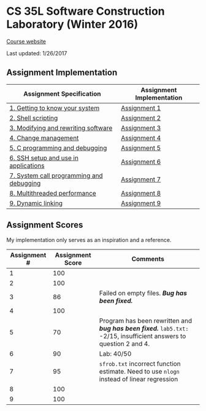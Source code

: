 # CS 35L Software Construction Laboratory (Winter 2016)

[Course website](http://web.cs.ucla.edu/classes/winter16/cs35L/)

Last updated: 1/26/2017

## Assignment Implementation
Assignment Specification | Assignment Implementation
------------------------ | -------------------------
[1. Getting to know your system](http://web.cs.ucla.edu/classes/winter16/cs35L/assign/assign1.html) | [Assignment 1](https://github.com/jerrylzy/CS35L/tree/master/Lab/Lab%201)
[2. Shell scripting](http://web.cs.ucla.edu/classes/winter16/cs35L/assign/assign2.html) | [Assignment 2](https://github.com/jerrylzy/CS35L/tree/master/Lab/Lab%202)
[3. Modifying and rewriting software](http://web.cs.ucla.edu/classes/winter16/cs35L/assign/assign3.html) | [Assignment 3](https://github.com/jerrylzy/CS35L/tree/master/Lab/Lab%203)
[4. Change management](http://web.cs.ucla.edu/classes/winter16/cs35L/assign/assign4.html) | [Assignment 4](https://github.com/jerrylzy/CS35L/tree/master/Lab/Lab%204)
[5. C programming and debugging](http://web.cs.ucla.edu/classes/winter16/cs35L/assign/assign5.html) | [Assignment 5](https://github.com/jerrylzy/CS35L/tree/master/Lab/Lab%205)
[6. SSH setup and use in applications](http://web.cs.ucla.edu/classes/winter16/cs35L/assign/assign6.html) | [Assignment 6](https://github.com/jerrylzy/CS35L/tree/master/Lab/Lab%206)
[7. System call programming and debugging](http://web.cs.ucla.edu/classes/winter16/cs35L/assign/assign7.html) | [Assignment 7](https://github.com/jerrylzy/CS35L/tree/master/Lab/Lab%207)
[8. Multithreaded performance](http://web.cs.ucla.edu/classes/winter16/cs35L/assign/assign8.html) | [Assignment 8](https://github.com/jerrylzy/CS35L/tree/master/Lab/Lab%208)
[9. Dynamic linking](http://web.cs.ucla.edu/classes/winter16/cs35L/assign/assign9.html) | [Assignment 9](https://github.com/jerrylzy/CS35L/tree/master/Lab/Lab%209)

## Assignment Scores
My implementation only serves as an inspiration and a reference.

Assignment # | Assignment Score | Comments
------------ | ---------------- | --------
1            | 100              |
2            | 100              |
3            | 86               | Failed on empty files. **_Bug has been fixed._**
4            | 100              |
5            | 70               | Program has been rewritten and **_bug has been fixed._** `lab5.txt:` -2/15, insufficient answers to question 2 and 4.
6            | 90               | Lab: 40/50
7            | 95               | `sfrob.txt` incorrect function estimate. Need to use `nlogn` instead of linear regression
8            | 100              |
9            | 100              |
